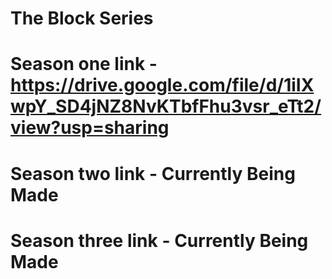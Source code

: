 # The Block Series
# Season one link - https://drive.google.com/file/d/1iIXwpY_SD4jNZ8NvKTbfFhu3vsr_eTt2/view?usp=sharing
# Season two link - Currently Being Made
# Season three link - Currently Being Made
